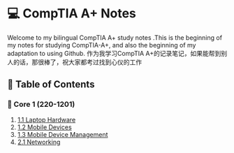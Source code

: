 # 💻 CompTIA A+ Notes

Welcome to my bilingual CompTIA A+ study notes .This is the beginning of my notes for studying CompTIA-A+, and also the beginning of my adaptation to using Github.
  作为我学习CompTIA A+的记录笔记，如果能帮到别人的话，那很棒了，祝大家都考过找到心仪的工作

## 🧩 Table of Contents
### 📘 Core 1 (220-1201)
1. [1.1 Laptop Hardware](./1.1-Laptop-Hardware.md)
2. [1.2 Mobile Devices](./1.2-Mobile-Devices.md)
3. [1.3 Mobile Device Management](./1.3-Mobile-Device-Management.md)
4. [2.1 Networking](./2.1-Networking.md)

